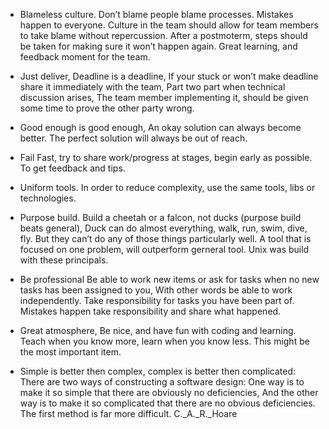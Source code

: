 - Blameless culture.
Don’t blame people blame processes.
Mistakes happen to everyone.
Culture in the team should allow for team members to take blame without repercussion.
After a postmoterm, steps should be taken for making sure it won’t happen again.
Great learning, and feedback moment for the team.

- Just deliver, Deadline is a deadline,
If your stuck or won’t make deadline share it immediately with the team,
Part two part when technical discussion arises,
The team member implementing it, should be given some time to prove the other party wrong.

- Good enough is good enough,
An okay solution can always become better.
The perfect solution will always be out of reach.

- Fail Fast,
try to share work/progress at stages, begin early as possible. To get feedback and tips.

- Uniform tools.
In order to reduce complexity, use the same tools, libs or technologies.

- Purpose build.
Build a cheetah or a falcon, not ducks (purpose build beats general),
Duck can do almost everything, walk, run, swim, dive, fly. But they can’t do any of those things particularly well.
A tool that is focused on one problem, will outperform gerneral tool.
Unix was build with these principals.

- Be professional
Be able to work new items or ask for tasks when no new tasks has been assigned to you,
With other words be able to work independently.
Take responsibility for tasks you have been part of.
Mistakes happen take responsibility and share what happened.

- Great atmosphere,
Be nice, and have fun with coding and learning.
Teach when you know more, learn when you know less. 
This might be the most important item.

- Simple is better then complex, complex is better then complicated:
There are two ways of constructing a software design:
One way is to make it so simple that there are obviously no deficiencies,
And the other way is to make it so complicated that there are no obvious deficiencies.
The first method is far more difficult.
  C._A._R._Hoare

